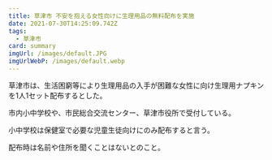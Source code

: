```yaml
---
title: 草津市 不安を抱える女性向けに生理用品の無料配布を実施
date: 2021-07-30T14:25:09.742Z
tags:
  - 草津市
card: summary
imgUrl: /images/default.JPG
imgUrlWebP: /images/default.webp
---
```

草津市は、生活困窮等により生理用品の入手が困難な女性に向け生理用ナプキンを1人1セット配布するとした。

市内小中学校や、市民総合交流センター、草津市役所で受付している。

小中学校は保健室で必要な児童生徒向けにのみ配布すると言う。

配布時は名前や住所を聞くことはないとのこと。